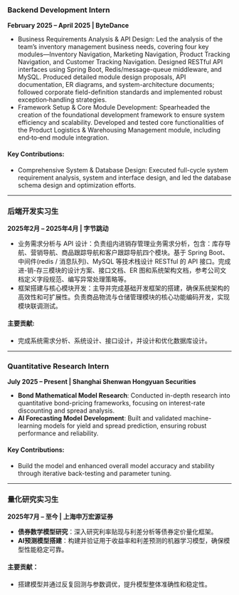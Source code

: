 ### **Backend Development Intern**  
**February 2025 – April 2025 | ByteDance**  

- Business Requirements Analysis & API Design: Led the analysis of the team’s inventory management business needs, covering four key modules—Inventory Navigation, Marketing Navigation, Product Tracking Navigation, and Customer Tracking Navigation. Designed RESTful API interfaces using Spring Boot, Redis/message-queue middleware, and MySQL. Produced detailed module design proposals, API documentation, ER diagrams, and system-architecture documents; followed corporate field-definition standards and implemented robust exception‑handling strategies.
- Framework Setup & Core Module Development: Spearheaded the creation of the foundational development framework to ensure system efficiency and scalability. Developed and tested core functionalities of the Product Logistics & Warehousing Management module, including end‑to‑end module integration.

#### Key Contributions:  
- Comprehensive System & Database Design: Executed full-cycle system requirement analysis, system and interface design, and led the database schema design and optimization efforts.  

---

### **后端开发实习生**  
**2025年2月 – 2025年4月 | 字节跳动**  

- 业务需求分析与 API 设计：负责组内进销存管理业务需求分析，包含：库存导航、营销导航、商品跟踪导航和客户跟踪导航四个模块。基于 Spring Boot、中间件(redis / 消息队列)、MySQL 等技术栈设计 RESTful 的 API 接口。完成进-销-存三模块的设计方案、接口文档、ER 图和系统架构文档，参考公司文档定义字段规范、编写异常处理策略等。
- 框架搭建与核心模块开发：主导并完成基础开发框架的搭建，确保系统架构的高效性和可扩展性。负责商品物流与仓储管理模块的核心功能编码开发，实现模块联调测试。

#### 主要贡献:  
- 完成系统需求分析、系统设计、接口设计，并设计和优化数据库设计。

---

### **Quantitative Research Intern**

**July 2025 – Present | Shanghai Shenwan Hongyuan Securities**

* **Bond Mathematical Model Research**: Conducted in-depth research into quantitative bond-pricing frameworks, focusing on interest-rate discounting and spread analysis.
* **AI Forecasting Model Development**: Built and validated machine-learning models for yield and spread prediction, ensuring robust performance and reliability.

#### Key Contributions:

* Build the model and enhanced overall model accuracy and stability through iterative back-testing and parameter tuning.

---

### **量化研究实习生**

**2025年7月 – 至今 | 上海申万宏源证券**

* **债券数学模型研究**：深入研究利率贴现与利差分析等债券定价量化框架。
* **AI预测模型搭建**：构建并验证用于收益率和利差预测的机器学习模型，确保模型性能稳定可靠。

#### 主要贡献：

* 搭建模型并通过反复回测与参数调优，提升模型整体准确性和稳定性。
